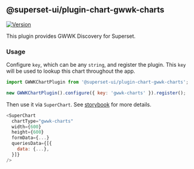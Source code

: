 ## @superset-ui/plugin-chart-gwwk-charts

[![Version](https://img.shields.io/npm/v/@superset-ui/plugin-chart-gwwk-charts.svg?style=flat-square)](https://www.npmjs.com/package/@superset-ui/plugin-chart-gwwk-charts)

This plugin provides GWWK Discovery for Superset.

### Usage

Configure `key`, which can be any `string`, and register the plugin. This `key` will be used to lookup this chart throughout the app.

```js
import GWWKChartPlugin from '@superset-ui/plugin-chart-gwwk-charts';

new GWWKChartPlugin().configure({ key: 'gwwk-charts' }).register();
```

Then use it via `SuperChart`. See [storybook](https://apache-superset.github.io/superset-ui/?selectedKind=plugin-chart-gwwk-charts) for more details.

```js
<SuperChart
  chartType="gwwk-charts"
  width={600}
  height={600}
  formData={...}
  queriesData={[{
    data: {...},
  }]}
/>
```
